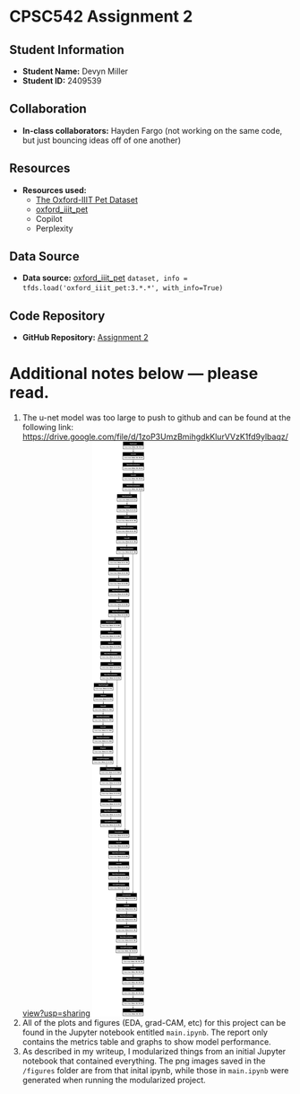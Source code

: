 

# CPSC542 Assignment 2

## Student Information

- **Student Name:** Devyn Miller
- **Student ID:** 2409539

## Collaboration

- **In-class collaborators:** Hayden Fargo (not working on the same code, but just bouncing ideas off of one another)

## Resources

- **Resources used:**
   - [The Oxford-IIIT Pet Dataset](https://www.robots.ox.ac.uk/%7Evgg/data/pets/)
   - [oxford_iiit_pet](https://www.tensorflow.org/datasets/catalog/oxford_iiit_pet)
   - Copilot
   - Perplexity

## Data Source

- **Data source:** [oxford_iiit_pet](https://www.tensorflow.org/datasets/catalog/oxford_iiit_pet) `dataset, info = tfds.load('oxford_iiit_pet:3.*.*', with_info=True)`

## Code Repository

- **GitHub Repository:** [Assignment 2](https://github.com/devyn-miller/the-final-assignment2-cpsc542.git)

# Additional notes below — please read.
1. The u-net model was too large to push to github and can be found at the following link: https://drive.google.com/file/d/1zoP3UmzBmihgdkKlurVVzK1fd9ylbaqz/view?usp=sharing
![Alt text](model.png?raw=true)
2. All of the plots and figures (EDA, grad-CAM, etc) for this project can be found in the Jupyter notebook entitled `main.ipynb`. The report only contains the metrics table and graphs to show model performance.
3. As described in my writeup, I modularized things from an initial Jupyter notebook that contained everything. The png images saved in the `/figures` folder are from that inital ipynb, while those in `main.ipynb` were generated when running the modularized project.
